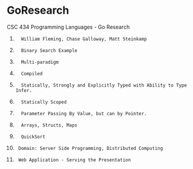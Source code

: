 # GoResearch
CSC 434 Programming Languages - Go Research

1.       William Fleming, Chase Galloway, Matt Steinkamp
2.       Binary Search Example
3.       Multi-paradigm
4.       Compiled
5.       Statically, Strongly and Explicitly Typed with Ability to Type Infer.
6.       Statically Scoped
7.       Parameter Passing By Value, but can by Pointer.
8.       Arrays, Structs, Maps
9.       QuickSort
10.      Domain: Server Side Programming, Distributed Computing
11.      Web Application - Serving the Presentation
